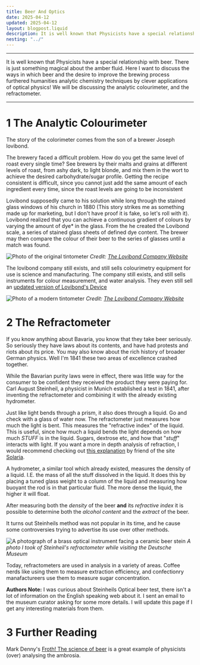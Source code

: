 ```yaml
---
title: Beer And Optics 
date: 2025-04-12
updated: 2025-04-12
layout: blogpost.liquid
description: It is well known that Physicists have a special relationship with beer. There is just something magical about the amber fluid. Here I want to discuss the ways in which beer and the desire to improve the brewing process furthered humanities analytic chemistry techniques by clever applications of optical physics! We will be discussing the analytic colourimeter, and the refractometer. 
nesting: "../"
---
```


---

It is well known that Physicists have a special relationship with beer. There is just something magical about the amber fluid. Here I want to discuss the ways in which beer and the desire to improve the brewing process furthered humanities analytic chemistry techniques by clever applications of optical physics! We will be discussing the analytic colourimeter, and the refractometer. 

---

# 1 The Analytic Colourimeter

The story of the colorimeter comes from the son of a brewer Joseph lovibond.

The brewery faced a difficult problem. How do you get the same level of roast every single time? See brewers by their malts and grains at different levels of roast, from ashy dark, to light blonde, and mix them in the wort to achieve the desired carbohydrate/sugar profile. Getting the recipe consistent is difficult, since you cannot just add the same amount of each ingredient every time, since the roast levels are going to be inconsistent

Lovibond supposedly came to his solution while long through the stained glass windows of his church in 1880 (This story strikes me as something made up for marketing, but I don't have proof it is fake, so let's roll with it). Lovibond realized that you can achieve a continuous gradient of colours by varying the amount of dye* in the glass. From the he created the Lovibond scale, a series of stained glass sheets of defined dye content. The brewer may then compare the colour of their beer to the series of glasses until a match was found.

![Photo of the original tintometer](/Assets/LovibondTintometer.jpg)
*Credit: [The Lovibond Company Website](https://www.lovibond.com/lovibond/history)*

The lovibond company still exists, and still sells colourimetry equipment for use is science and  manufacturing. The company still exists, and still sells instruments for colour measurement, and water analysis. They even still sell an [updated version of Lovibond's Device](https://www.lovibond.com/PC/Colour-Measurement/Products/Visual-Measurement/Comparator-System-2000-Visual-Grading)



![Photo of a modern tintometer](/Assets/ModernLovibondTintometer.jpg)
*Credit: [The Lovibond Company Website](https://www.lovibond.com/PC/Colour-Measurement/Products/Visual-Measurement/Comparator-System-2000-Visual-Grading)*

# 2 The Refractometer

If you know anything about Bavaria, you know that they take beer seriously. So seriously they have laws about its contents, and have had protests and riots about its price. You may also know about the rich history of broader German physics. Well I'm 1841 these two areas of excellence crashed together.

While the Bavarian purity laws were in effect, there was little way for the consumer to be confident they received the product they were paying for. Carl August Steinheil, a physicist in Munich established a test in 1841, after inventing the refractometer and combining it with the already existing hydrometer.  

Just like light bends through a prism, it also does through a liquid. Go and check with a glass of water now. The refractometer just measures how much the light is bent. This measures the "refractive index" of the liquid. This is useful, since how much a liquid bends the light depends on how much *STUFF* is in the liquid. Sugars, dextrose etc, and how that "*stuff*" interacts with light. If you want a more in depth analysis of refraction, I would recommend checking out [this explanation](https://rainbowspec.observer/prisms/) by friend of the site [Solaria](https://solaria.neocities.org/).

A hydrometer, a similar tool which already existed, measures the density of a liquid. I.E. the mass of all the stuff dissolved in the liquid. It does this by placing a tuned glass weight to a column of the liquid and measuring how buoyant the rod is in that particular fluid. The more dense the liquid, the higher it will float. 

After measuring both the *density* of the beer **and** its *refractive index* it is possible to determine both the *alcohol content* and the *extract* of the beer. 

It turns out Steinheils method was not popular in its time, and he cause some controversies trying to advertise its use over other methods.

![A photograph of a brass optical instrument facing a ceramic beer stein](/Assets/SteinheilRefractometer_DeustcheMuseum.jpg)
*A photo I took of Steinheil's refractometer while visiting the Deutsche Museum*

Today, refractometers are used in analysis in a variety of areas. Coffee nerds like using them to measure extraction efficiency, and confectionry manafactureers use them to measure sugar concentration. 

**Authors Note:** I was curious about Steinheils Optical beer test, there isn't a lot of information on the English speaking web about it. I sent an email to the museum curator asking for some more details. I will update this page if I get any interesting materials from them. 

# 3 Further Reading

Mark Denny's [Froth! The science of beer](https://archive.org/details/frothscienceofbe0000denn) is a great example of physicists (over) analysing the ambrosia. 
